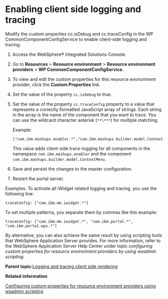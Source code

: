 # Enabling client side logging and tracing

Modify the custom properties cc.isDebug and cc.traceConfig in the WP CommonComponentConfigService to enable client-side logging and tracing.

1.  Access the WebSphere® Integrated Solutions Console.

2.  Go to **Resources** \> **Resource environment** \> **Resource environment providers** \> **WP CommonComponentConfigService**.

3.  To view and edit the custom properties for this resource environment provider, click the **Custom Properties** link.

4.  Set the value of the property `cc.isDebug` to true.

5.  Set the value of the property `cc.traceConfig` property to a value that represents a correctly formatted JavaScript array of strings. Each string in the array is the name of the component that you want to trace. You can use the wildcard character asterisk \(`**\***`\) for multiple matching.

    Example:

    ```
    ["com.ibm.mashups.enabler.*","com.ibm.mashups.builder.model.ContextMenu"]
    ```

    This value adds client-side trace-logging for all components in the namespace `com.ibm.mashups.enabler` and the component `com.ibm.mashups.builder.model.ContextMenu`.

6.  Save and persist the changes to the master configuration.

7.  Restart the portal server.


Examples: To activate all iWidget related logging and tracing, you use the following line:

```
traceConfig: ["com.ibm.mm.iwidget.*"]
```

To set multiple patterns, you separate them by commas like this example:

```
traceConfig: ["com.ibm.mm.iwidget.*", "com.ibm.portal.*", "com.ibm.portal.wps.*"]
```

By alternative, you can also achieve the same result by using scripting tools that WebSphere Application Server provides. For more information, refer to the WebSphere Application Server Help Center under topic *configuring custom properties for resource environment providers by using wsadmin scripting*.

**Parent topic:**[Logging and tracing client side rendering](../dev-portlet/csa2t_trbl.md)

**Related information**  


[Configuring custom properties for resource environment providers using wsadmin scripting](https://www.ibm.com/docs/en/was-nd/8.5.5?topic=cmureews-configuring-custom-properties-resource-environment-providers-using-wsadmin-scripting)

